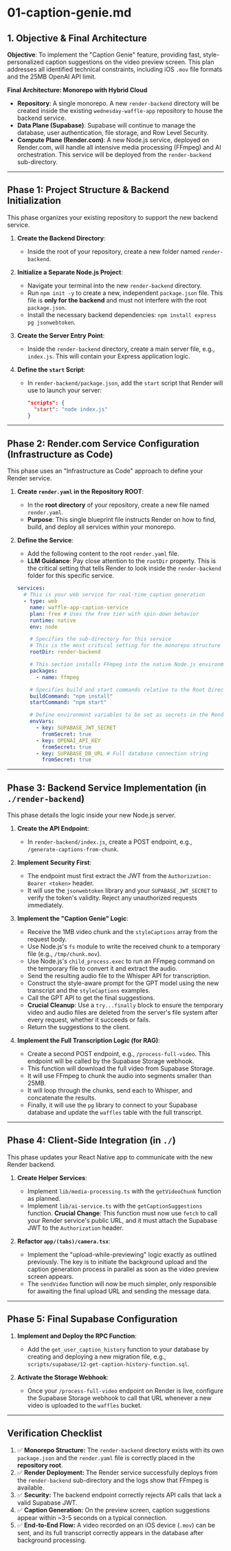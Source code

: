 # 01-caption-genie.md

## 1\. Objective & Final Architecture

**Objective**: To implement the "Caption Genie" feature, providing fast, style-personalized caption suggestions on the video preview screen. This plan addresses all identified technical constraints, including iOS `.mov` file formats and the 25MB OpenAI API limit.

**Final Architecture: Monorepo with Hybrid Cloud**

  * **Repository**: A single monorepo. A new `render-backend` directory will be created inside the existing `wednesday-waffle-app` repository to house the backend service.
  * **Data Plane (Supabase)**: Supabase will continue to manage the database, user authentication, file storage, and Row Level Security.
  * **Compute Plane (Render.com)**: A new Node.js service, deployed on Render.com, will handle all intensive media processing (FFmpeg) and AI orchestration. This service will be deployed from the `render-backend` sub-directory.

-----

## Phase 1: Project Structure & Backend Initialization

This phase organizes your existing repository to support the new backend service.

1.  **Create the Backend Directory**:

      * Inside the root of your repository, create a new folder named `render-backend`.

2.  **Initialize a Separate Node.js Project**:

      * Navigate your terminal into the new `render-backend` directory.
      * Run `npm init -y` to create a new, independent `package.json` file. This file is **only for the backend** and must not interfere with the root `package.json`.
      * Install the necessary backend dependencies: `npm install express pg jsonwebtoken`.

3.  **Create the Server Entry Point**:

      * Inside the `render-backend` directory, create a main server file, e.g., `index.js`. This will contain your Express application logic.

4.  **Define the `start` Script**:

      * In `render-backend/package.json`, add the `start` script that Render will use to launch your server:
        ```json
        "scripts": {
          "start": "node index.js"
        }
        ```

-----

## Phase 2: Render.com Service Configuration (Infrastructure as Code)

This phase uses an "Infrastructure as Code" approach to define your Render service.

1.  **Create `render.yaml` in the Repository ROOT**:

      * In the **root directory** of your repository, create a new file named `render.yaml`.
      * **Purpose**: This single blueprint file instructs Render on how to find, build, and deploy all services within your monorepo.

2.  **Define the Service**:

      * Add the following content to the root `render.yaml` file.
      * **LLM Guidance**: Pay close attention to the `rootDir` property. This is the critical setting that tells Render to look inside the `render-backend` folder for this specific service.

    <!-- end list -->

    ```yaml
    services:
      # This is your web service for real-time caption generation
      - type: web
        name: waffle-app-caption-service
        plan: free # Uses the free tier with spin-down behavior
        runtime: native
        env: node

        # Specifies the sub-directory for this service
        # This is the most critical setting for the monorepo structure
        rootDir: render-backend

        # This section installs FFmpeg into the native Node.js environment
        packages:
          - name: ffmpeg

        # Specifies build and start commands relative to the Root Directory
        buildCommand: "npm install"
        startCommand: "npm start"

        # Define environment variables to be set as secrets in the Render dashboard
        envVars:
          - key: SUPABASE_JWT_SECRET
            fromSecret: true
          - key: OPENAI_API_KEY
            fromSecret: true
          - key: SUPABASE_DB_URL # Full database connection string
            fromSecret: true
    ```

-----

## Phase 3: Backend Service Implementation (in `./render-backend`)

This phase details the logic inside your new Node.js server.

1.  **Create the API Endpoint**:

      * In `render-backend/index.js`, create a POST endpoint, e.g., `/generate-captions-from-chunk`.

2.  **Implement Security First**:

      * The endpoint must first extract the JWT from the `Authorization: Bearer <token>` header.
      * It will use the `jsonwebtoken` library and your `SUPABASE_JWT_SECRET` to verify the token's validity. Reject any unauthorized requests immediately.

3.  **Implement the "Caption Genie" Logic**:

      * Receive the 1MB video chunk and the `styleCaptions` array from the request body.
      * Use Node.js's `fs` module to write the received chunk to a temporary file (e.g., `/tmp/chunk.mov`).
      * Use Node.js's `child_process.exec` to run an FFmpeg command on the temporary file to convert it and extract the audio.
      * Send the resulting audio file to the Whisper API for transcription.
      * Construct the style-aware prompt for the GPT model using the new transcript and the `styleCaptions` examples.
      * Call the GPT API to get the final suggestions.
      * **Crucial Cleanup**: Use a `try...finally` block to ensure the temporary video and audio files are deleted from the server's file system after every request, whether it succeeds or fails.
      * Return the suggestions to the client.

4.  **Implement the Full Transcription Logic (for RAG)**:

      * Create a second POST endpoint, e.g., `/process-full-video`. This endpoint will be called by the Supabase Storage webhook.
      * This function will download the full video from Supabase Storage.
      * It will use FFmpeg to chunk the audio into segments smaller than 25MB.
      * It will loop through the chunks, send each to Whisper, and concatenate the results.
      * Finally, it will use the `pg` library to connect to your Supabase database and update the `waffles` table with the full transcript.

-----

## Phase 4: Client-Side Integration (in `./`)

This phase updates your React Native app to communicate with the new Render backend.

1.  **Create Helper Services**:

      * Implement `lib/media-processing.ts` with the `getVideoChunk` function as planned.
      * Implement `lib/ai-service.ts` with the `getCaptionSuggestions` function. **Crucial Change**: This function must now use `fetch` to call your Render service's public URL, and it must attach the Supabase JWT to the `Authorization` header.

2.  **Refactor `app/(tabs)/camera.tsx`**:

      * Implement the "upload-while-previewing" logic exactly as outlined previously. The key is to initiate the background upload and the caption generation process in parallel as soon as the video preview screen appears.
      * The `sendVideo` function will now be much simpler, only responsible for awaiting the final upload URL and sending the message data.

-----

## Phase 5: Final Supabase Configuration

1.  **Implement and Deploy the RPC Function**:

      * Add the `get_user_caption_history` function to your database by creating and deploying a new migration file, e.g., `scripts/supabase/12-get-caption-history-function.sql`.

2.  **Activate the Storage Webhook**:

      * Once your `/process-full-video` endpoint on Render is live, configure the Supabase Storage webhook to call that URL whenever a new video is uploaded to the `waffles` bucket.

-----

## Verification Checklist

1.  ✅ **Monorepo Structure:** The `render-backend` directory exists with its own `package.json` and the `render.yaml` file is correctly placed in the **repository root**.
2.  ✅ **Render Deployment:** The Render service successfully deploys from the `render-backend` sub-directory and the logs show that FFmpeg is available.
3.  ✅ **Security:** The backend endpoint correctly rejects API calls that lack a valid Supabase JWT.
4.  ✅ **Caption Generation:** On the preview screen, caption suggestions appear within \~3-5 seconds on a typical connection.
5.  ✅ **End-to-End Flow:** A video recorded on an iOS device (`.mov`) can be sent, and its full transcript correctly appears in the database after background processing.